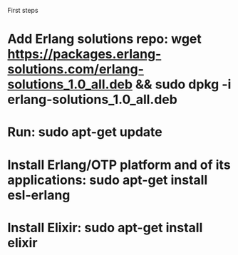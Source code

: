 First steps
# Add Erlang solutions repo: wget https://packages.erlang-solutions.com/erlang-solutions_1.0_all.deb && sudo dpkg -i erlang-solutions_1.0_all.deb
# Run: sudo apt-get update
# Install Erlang/OTP platform and of its applications: sudo apt-get install esl-erlang
# Install Elixir: sudo apt-get install elixir

